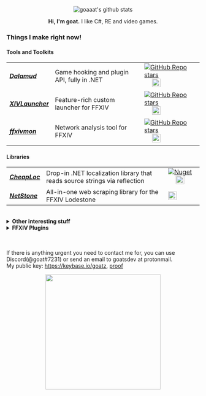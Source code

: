 <p align="center">
  <img src="https://github-readme-stats.vercel.app/api?username=goaaats&count_private=true&show_icons=true&line_height=24" alt="goaaat's github stats"/>
</p>

<p align="center">
<b>Hi, I'm goat.</b>
  I like C#, RE and video games.
</p>

### Things I make right now!

#### Tools and Toolkits

<table>
  <tbody>
    <tr>
      <td>
        <em>
          <strong><a href="https://github.com/goatcorp/Dalamud/">Dalamud</a></strong>
        </em>
      </td>
      <td>
        Game hooking and plugin API, fully in .NET
      </td>
      <td>
        <a href="https://github.com/goatcorp/Dalamud/"><img alt="GitHub Repo stars" src="https://img.shields.io/github/stars/goatcorp/Dalamud"></a>&emsp;
        <img alt="C#" src="https://raw.githubusercontent.com/abranhe/programming-languages-logos/master/src/csharp/csharp_32x32.png" width="22">
      </td>
    </tr>
    <tr>
      <td>
        <em>
          <strong><a href="https://github.com/goatcorp/FFXIVQuickLauncher/">XIVLauncher</a></strong>
        </em>
      </td>
      <td>
        Feature-rich custom launcher for FFXIV
      </td>
      <td>
        <a href="https://github.com/goatcorp/FFXIVQuickLauncher/"><img alt="GitHub Repo stars" src="https://img.shields.io/github/stars/goatcorp/FFXIVQuickLauncher"></a>&emsp;
        <img alt="C#" src="https://raw.githubusercontent.com/abranhe/programming-languages-logos/master/src/csharp/csharp_32x32.png" width="22">
      </td>
    </tr>
    <tr>
      <td>
        <em>
          <strong><a href="https://github.com/SapphireServer/ffxivmon/">ffxivmon</a></strong>
        </em>
      </td>
      <td>
        Network analysis tool for FFXIV
      </td>
      <td>
        <a href="https://github.com/SapphireServer/ffxivmon/"><img alt="GitHub Repo stars" src="https://img.shields.io/github/stars/SapphireServer/ffxivmon"></a>&emsp;
        <img alt="C#" src="https://raw.githubusercontent.com/abranhe/programming-languages-logos/master/src/csharp/csharp_32x32.png" width="22">
      </td>
    </tr>
  </tbody>
</table>

#### Libraries

<table>
  <tbody>
    <tr>
      <td>
        <em>
          <strong><a href="https://github.com/goaaats/CheapLoc/">CheapLoc</a></strong>
        </em>
      </td>
      <td>
          Drop-in .NET localization library that reads source strings via reflection
      </td>
      <td>
        <a href="https://www.nuget.org/packages/CheapLoc/"><img alt="Nuget" src="https://img.shields.io/nuget/v/CheapLoc"></a>&emsp;
        <img alt="C#" src="https://raw.githubusercontent.com/abranhe/programming-languages-logos/master/src/csharp/csharp_32x32.png" width="22">
      </td>
    </tr>
    <tr>
      <td>
        <em>
          <strong><a href="https://github.com/xivapi/NetStone/">NetStone</strong>
        </em>
      </td>
      <td>
        All-in-one web scraping library for the FFXIV Lodestone
      </td>
      <td>
        <img alt="C#" src="https://raw.githubusercontent.com/abranhe/programming-languages-logos/master/src/csharp/csharp_32x32.png" width="22">
      </td>
    </tr>
  </tbody>
</table>

<br>

<details>
  <summary><strong>Other interesting stuff</strong></summary>
  <br>
  <table>
    <tbody>
      <tr>
        <td>
          <em>
            <strong><a href="https://github.com/goaaats/ffxiv-explorer-fork/">ffxiv-explorer-fork</a></strong>
          </em>
        </td>
        <td>
          Modernized FFXIV Explorer fork
        </td>
        <td>
          <img alt="Java" src="https://raw.githubusercontent.com/abranhe/programming-languages-logos/master/src/java/java_32x32.png" width="22">
        </td>
      </tr>
      <tr>
        <td>
          <em>
            <strong><a href="https://github.com/goaaats/MSBTool/">MSBTool</a></strong>
          </em>
        </td>
        <td>
          Tool to convert MIDIs from/to FFXIV Performance tutorial sheets
        </td>
        <td>
          <img alt="C#" src="https://raw.githubusercontent.com/abranhe/programming-languages-logos/master/src/csharp/csharp_32x32.png" width="22">
        </td>
      </tr>
      <tr>
        <td>
          <em>
            <strong><a href="https://github.com/goaaats/ULDPartExtractor/">ULDPartExtractor</a></strong>
          </em>
        </td>
        <td>
          Tool to extract parts of FFXIV UI Textures based on UI definition rects
        </td>
        <td>
          <img alt="C#" src="https://raw.githubusercontent.com/abranhe/programming-languages-logos/master/src/csharp/csharp_32x32.png" width="22">
        </td>
      </tr>
      <tr>
        <td>
          <em>
            <strong><a href="https://github.com/goaaats/xl-authenticator/">xl-authenticator</a></strong>
          </em>
        </td>
        <td>
          Android/iOS OTP authenticator app for XIVLauncher built in Flutter
        </td>
        <td>
          <img alt="Dart/Flutter" src="https://user-images.githubusercontent.com/26507463/53453892-49908900-3a04-11e9-9dce-77ed3d694326.png" width="22">
        </td>
      </tr>
      <tr>
        <td>
          <em>
            <strong><a href="https://github.com/goaaats/OmoriDialogue/">OmoriDialogue</a></strong>
          </em>
        </td>
        <td>
          Static site generator for OMORI dialogue and maps
        </td>
        <td>
          <img alt="C#" src="https://raw.githubusercontent.com/abranhe/programming-languages-logos/master/src/csharp/csharp_32x32.png" width="22">
        </td>
      </tr>
    </tbody>
  </table>
</details>

<details>
  <summary><strong>FFXIV Plugins</strong></summary>
  <br>
  <table>
    <tbody>
      <tr>
        <td>
          <em>
            <strong><a href="https://github.com/goaaats/Dalamud.LoadingImage/">Dalamud.LoadingImage</a></strong>
          </em>
        </td>
        <td>
          Replaces black loading screens with beautiful FFXIV zone art
        </td>
        <td>
          <img alt="C#" src="https://raw.githubusercontent.com/abranhe/programming-languages-logos/master/src/csharp/csharp_32x32.png" width="22">
        </td>
      </tr>
      <tr>
        <td>
          <em>
            <strong><a href="https://github.com/goaaats/ULDPartExtractor/">Dalamud.DiscordBridge</a></strong>
          </em>
        </td>
        <td>
          Privately relays chat messages, duty pops, retainer sales, etc. into a Discord server of your choice
        </td>
        <td>
          <img alt="C#" src="https://raw.githubusercontent.com/abranhe/programming-languages-logos/master/src/csharp/csharp_32x32.png" width="22">
        </td>
      </tr>
      <tr>
        <td>
          <em>
            <strong><a href="https://github.com/goaaats/Dalamud.CharacterSync/">Dalamud.CharacterSync</a></strong>
          </em>
        </td>
        <td>
          Safely synchronizes your main's character data to your alts 
        </td>
        <td>
          <img alt="C#" src="https://raw.githubusercontent.com/abranhe/programming-languages-logos/master/src/csharp/csharp_32x32.png" width="22">
        </td>
      </tr>
      <tr>
        <td>
          <em>
            <strong><a href="https://github.com/goaaats/Dalamud.RichPresence/">Dalamud.RichPresence</a></strong>
          </em>
        </td>
        <td>
          Shows a fancy Discord Rich Presence status for FFXIV, selectively containing name, world, job and zone
        </td>
        <td>
          <img alt="C#" src="https://raw.githubusercontent.com/abranhe/programming-languages-logos/master/src/csharp/csharp_32x32.png" width="22">
        </td>
       </tr>
       <tr>
        <td>
          <em>
            <strong><a href="https://github.com/goaaats/dalamud-owo/">dalamud-owo</a></strong>
          </em>
        </td>
        <td>
          Dalamud OwO does what you think it does to all chat messages - no need to thank me
        </td>
        <td>
          <img alt="C#" src="https://raw.githubusercontent.com/abranhe/programming-languages-logos/master/src/csharp/csharp_32x32.png" width="22">
        </td>
      </tr>
    </tbody>
  </table>
</details>


<br>
<br>

If there is anything urgent you need to contact me for, you can use Discord(@goat#7231) or send an email to goatsdev at protonmail.
<br>
My public key: https://keybase.io/goatz, [proof](https://gist.github.com/goaaats/cec89a5b722acdaacf42ce60a9f53923)

<p align="center">
<img src="https://cdn.vox-cdn.com/thumbor/HkAXc5sup2GVPVia1e-TnWKEmN4=/0x79:1200x925/920x613/filters:focal(540x268:732x460):format(webp)/cdn.vox-cdn.com/uploads/chorus_image/image/61759449/cool_goat_2.0.jpg" width="300"/>
</p>
